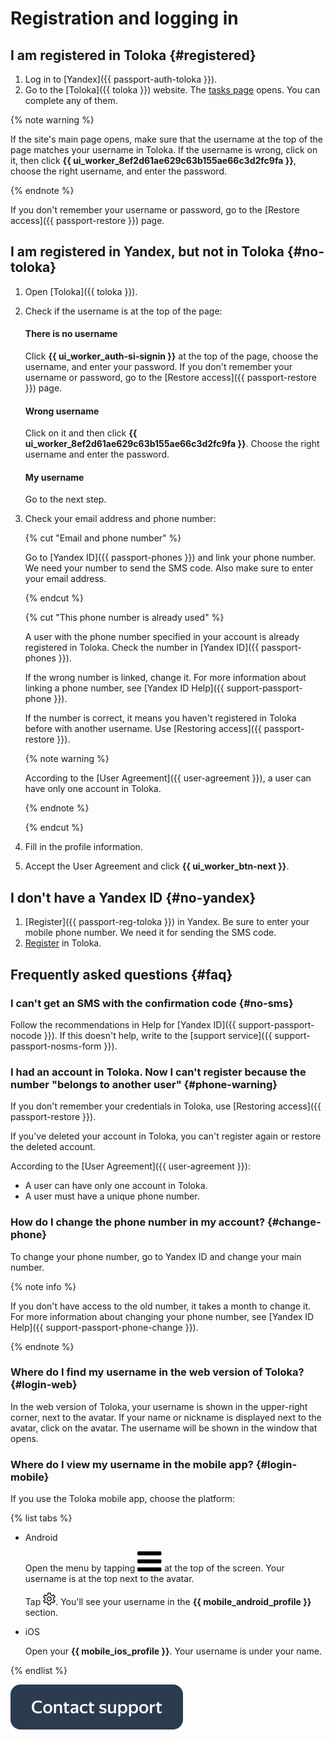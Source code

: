 # Registration and logging in

## I am registered in Toloka {#registered}

1. Log in to [Yandex]({{ passport-auth-toloka }}).
1. Go to the [Toloka]({{ toloka }}) website. The [tasks page](task-select.md) opens. You can complete any of them.

{% note warning %}

If the site's main page opens, make sure that the username at the top of the page matches your username in Toloka. If the username is wrong, click on it, then click **{{ ui_worker_8ef2d61ae629c63b155ae66c3d2fc9fa }}**, choose the right username, and enter the password.

{% endnote %}

If you don't remember your username or password, go to the [Restore access]({{ passport-restore }}) page.

## I am registered in Yandex, but not in Toloka {#no-toloka}

1. Open [Toloka]({{ toloka }}).
1. Check if the username is at the top of the page:
   #### There is no username

   Click **{{ ui_worker_auth-si-signin }}** at the top of the page, choose the username, and enter your password. If you don't remember your username or password, go to the [Restore access]({{ passport-restore }}) page.

   #### Wrong username
   Click on it and then click **{{ ui_worker_8ef2d61ae629c63b155ae66c3d2fc9fa }}**. Choose the right username and enter the password.

   #### My username
   Go to the next step.

1. Check your email address and phone number:

   {% cut "Email and phone number" %}

   Go to [Yandex ID]({{ passport-phones }}) and link your phone number. We need your number to send the SMS code. Also make sure to enter your email address.

   {% endcut %}

   {% cut "This phone number is already used" %}

   A user with the phone number specified in your account is already registered in Toloka. Check the number in [Yandex ID]({{ passport-phones }}).

   If the wrong number is linked, change it. For more information about linking a phone number, see [Yandex ID Help]({{ support-passport-phone }}).

   If the number is correct, it means you haven't registered in Toloka before with another username. Use [Restoring access]({{ passport-restore }}).

   {% note warning %}

   According to the [User Agreement]({{ user-agreement }}), a user can have only one account in Toloka.

   {% endnote %}

   {% endcut %}

1. Fill in the profile information.

1. Accept the User Agreement and click **{{ ui_worker_btn-next }}**.

## I don't have a Yandex ID {#no-yandex}

1. [Register]({{ passport-reg-toloka }}) in Yandex. Be sure to enter your mobile phone number. We need it for sending the SMS code.
1. [Register](#no-toloka) in Toloka.


## Frequently asked questions {#faq}

### I can't get an SMS with the confirmation code {#no-sms}

Follow the recommendations in Help for [Yandex ID]({{ support-passport-nocode }}). If this doesn't help, write to the [support service]({{ support-passport-nosms-form }}).

### I had an account in Toloka. Now I can't register because the number "belongs to another user" {#phone-warning}

If you don't remember your credentials in Toloka, use [Restoring access]({{ passport-restore }}).

If you've deleted your account in Toloka, you can't register again or restore the deleted account.

According to the [User Agreement]({{ user-agreement }}):
- A user can have only one account in Toloka.
- A user must have a unique phone number.

### How do I change the phone number in my account? {#change-phone}

To change your phone number, go to Yandex ID and change your main number.

{% note info %}

If you don't have access to the old number, it takes a month to change it. For more information about changing your phone number, see [Yandex ID Help]({{ support-passport-phone-change }}).

{% endnote %}

### Where do I find my username in the web version of Toloka? {#login-web}

In the web version of Toloka, your username is shown in the upper-right corner, next to the avatar. If your name or nickname is displayed next to the avatar, click on the avatar. The username will be shown in the window that opens.

### Where do I view my username in the mobile app? {#login-mobile}

If you use the Toloka mobile app, choose the platform:

{% list tabs %}

- Android

   Open the menu by tapping ![](assets/menu.svg) at the top of the screen. Your username is at the top next to the avatar.

   Tap ![](assets/settings.png). You'll see your username in the **{{ mobile_android_profile }}** section.

- iOS

   Open your **{{ mobile_ios_profile }}**. Your username is under your name.

{% endlist %}

[![](assets/buttons/contact-support.svg)](troubleshooting/troubleshooting.md#registration)


